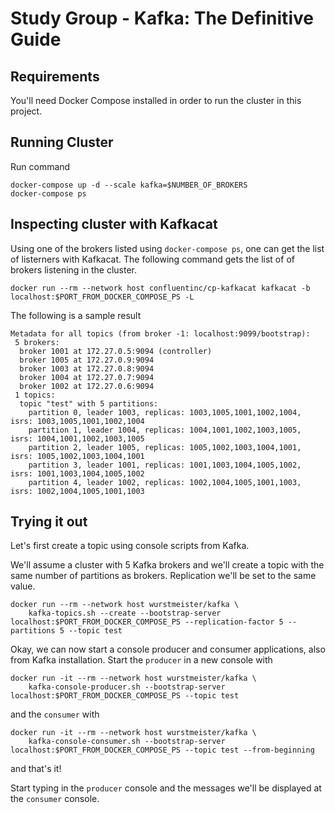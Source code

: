 # Study Group - Kafka: The Definitive Guide

## Requirements

You'll need Docker Compose installed in order to run the cluster in this project.

## Running Cluster

Run command

```shell
docker-compose up -d --scale kafka=$NUMBER_OF_BROKERS
docker-compose ps
```

## Inspecting cluster with Kafkacat

Using one of the brokers listed using `docker-compose ps`, one can get the list of listerners with Kafkacat.
The following command gets the list of of brokers listening in the cluster.

```shell
docker run --rm --network host confluentinc/cp-kafkacat kafkacat -b localhost:$PORT_FROM_DOCKER_COMPOSE_PS -L
```

The following is a sample result

```raw
Metadata for all topics (from broker -1: localhost:9099/bootstrap):
 5 brokers:
  broker 1001 at 172.27.0.5:9094 (controller)
  broker 1005 at 172.27.0.9:9094
  broker 1003 at 172.27.0.8:9094
  broker 1004 at 172.27.0.7:9094
  broker 1002 at 172.27.0.6:9094
 1 topics:
  topic "test" with 5 partitions:
    partition 0, leader 1003, replicas: 1003,1005,1001,1002,1004, isrs: 1003,1005,1001,1002,1004
    partition 1, leader 1004, replicas: 1004,1001,1002,1003,1005, isrs: 1004,1001,1002,1003,1005
    partition 2, leader 1005, replicas: 1005,1002,1003,1004,1001, isrs: 1005,1002,1003,1004,1001
    partition 3, leader 1001, replicas: 1001,1003,1004,1005,1002, isrs: 1001,1003,1004,1005,1002
    partition 4, leader 1002, replicas: 1002,1004,1005,1001,1003, isrs: 1002,1004,1005,1001,1003

```

## Trying it out

Let's first create a topic using console scripts from Kafka.

We'll assume a cluster with 5 Kafka brokers and we'll create a topic with the same number of partitions as brokers.
Replication we'll be set to the same value.

```shell
docker run --rm --network host wurstmeister/kafka \
    kafka-topics.sh --create --bootstrap-server localhost:$PORT_FROM_DOCKER_COMPOSE_PS --replication-factor 5 --partitions 5 --topic test
```

Okay, we can now start a console producer and consumer applications, also from Kafka installation.
Start the `producer` in a new console with

```shell
docker run -it --rm --network host wurstmeister/kafka \
    kafka-console-producer.sh --bootstrap-server localhost:$PORT_FROM_DOCKER_COMPOSE_PS --topic test
```

and the `consumer` with

```shell
docker run -it --rm --network host wurstmeister/kafka \
    kafka-console-consumer.sh --bootstrap-server localhost:$PORT_FROM_DOCKER_COMPOSE_PS --topic test --from-beginning
```

and that's it!

Start typing in the `producer` console and the messages we'll be displayed at the `consumer` console.

